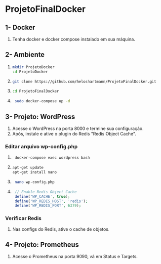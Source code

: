 # ProjetoFinalDocker

## 1- Docker

1. Tenha docker e docker compose instalado em sua máquina.

## 2- Ambiente

1. ```bash
   mkdir ProjetoDocker
   cd ProjetoDocker
   ```
2. ```bash
   git clone https://github.com/heloshartmann/ProjetoFinalDocker.git
   ```
3. ```bash
   cd ProjetoFinalDocker
   ```
4. ```bash
    sudo docker-compose up -d
    ```

## 3- Projeto: WordPress

1. Acesse o WordPress na porta 8000 e termine sua configuração.
2. Após, instale e ative o plugin do Redis "Redis Object Cache".


### Editar arquivo wp-config.php

1. ```bash
    docker-compose exec wordpress bash
    ```

2.  ```bash
    apt-get update
    apt-get install nano
    ```

3. ```bash
    nano wp-config.php
    ```

4. ```php
    // Enable Redis Object Cache
    define('WP_CACHE', true);
    define('WP_REDIS_HOST', 'redis');
    define('WP_REDIS_PORT', 6379);
    ```

### Verificar Redis    

1. Nas configs do Redis, ative o cache de objetos.

## 4- Projeto: Prometheus

1. Acesse o Prometheus na porta 9090, vá em Status e Targets.